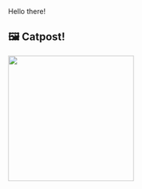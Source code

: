 Hello there!



## 🖼️ Catpost!

<sub>
    <img src="https://cdn2.thecatapi.com/images/9ZpVcqgT_.jpg" height="256">
</sub>

